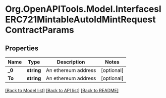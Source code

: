 # Org.OpenAPITools.Model.InterfacesIERC721MintableAutoIdMintRequestContractParams

## Properties

Name | Type | Description | Notes
------------ | ------------- | ------------- | -------------
**_0** | **string** | An ethereum address | [optional] 
**To** | **string** | An ethereum address | [optional] 

[[Back to Model list]](../README.md#documentation-for-models) [[Back to API list]](../README.md#documentation-for-api-endpoints) [[Back to README]](../README.md)

